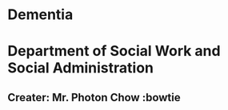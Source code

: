 # Dementia 
# Department of Social Work and Social Administration
## Creater: Mr. Photon Chow :bowtie
